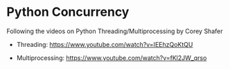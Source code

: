 # Python Concurrency

Following the videos on Python Threading/Multiprocessing by Corey Shafer

* Threading: https://www.youtube.com/watch?v=IEEhzQoKtQU

* Multiprocessing: https://www.youtube.com/watch?v=fKl2JW_qrso

